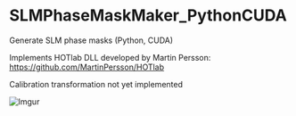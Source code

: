 # SLMPhaseMaskMaker_PythonCUDA
Generate SLM phase masks (Python, CUDA)

Implements HOTlab DLL developed by Martin Persson:
https://github.com/MartinPersson/HOTlab

Calibration transformation not yet implemented

![Imgur](http://i.imgur.com/7jAuDP4.png)
